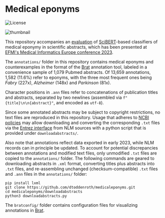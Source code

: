 Medical eponyms
===============

![License](https://img.shields.io/github/license/dtoddenroth/medicaleponyms)

![thumbnail](https://user-images.githubusercontent.com/20538437/212569365-a109ce29-823e-458e-a55b-4bd197ca59b2.png)

This repository accompanies an [evaluation](https://pubmed.ncbi.nlm.nih.gov/37203500/) of 
[SciBERT](https://github.com/allenai/scibert)-based classifiers 
of medical eponymy in scientific abstracts, which has been presented at 
[EFMI's Medical Informatics Europe conference 2023](https://www.mie2023.org/). 

The `annotations/` folder in this repository contains medical eponyms 
and counterexamples in the format of the 
[Brat](https://brat.nlplab.org/) annotation tool, 
labeled in a convenience sample of 1,079 Pubmed abstracts. 
Of 13,659 annotations, 1,582 (11.6%) refer to eponyms, 
with the three most frequent ones being 
*Fabry* (227x), *Alzheimer* (148x) and *Parkinson* (81x). 

Character positions in `.ann` files refer to concatenations of
publication titles and abstracts, separated by two newlines 
(assembled via `f"{title}\n\n{abstract}"`, and encoded as `utf-8`). 

Since some annotated abstracts may be subject to copyright restrictions, 
no text files are reproduced in this repository. 
Usage that adheres to 
[NCBI policies](https://www.ncbi.nlm.nih.gov/home/about/policies/)
may allow downloading and converting the corresponding `.txt` files via the 
[Entrez interface](https://www.ncbi.nlm.nih.gov/books/NBK25501/) 
from NLM sources with a python script that is provided under `downloadabstracts/`. 

Also note that annotations reflect data exported in early 2023, 
while NLM records can in principle be updated. 
To account for potential discrepancies between annotations and 
modified text files, only unmodified `.txt` files 
are copied to the `annotations/` folder. 
The following commands are geared to downloading abstracts in `.xml` format, 
converting titles plus abstracts into `.txt` files, 
and re-assembling unchanged (checksum-compatible) `.txt` files 
and `.ann` files in the `annotations/` folder: 

```
pip install lxml
git clone https://github.com/dtoddenroth/medicaleponyms.git
cd medicaleponyms/downloadabstracts
python3 downloadabstracts.py
```
The `bratconfig/` folder contains configuration files for visualizing 
annotations in [Brat](https://brat.nlplab.org/). 
